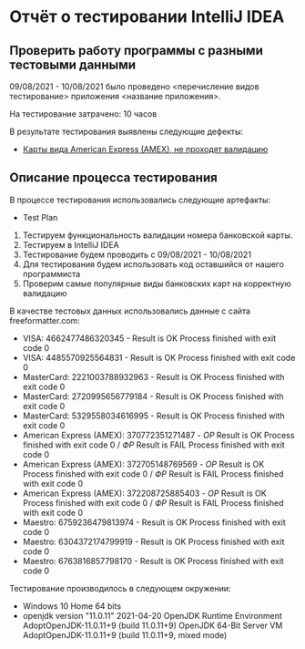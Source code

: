 # Отчёт о тестировании **IntelliJ IDEA**

## Проверить работу программы с разными тестовыми данными

09/08/2021 - 10/08/2021 было проведено <перечисление видов тестирование> приложения <название приложения>.

На тестирование затрачено: 10 часов

В результате тестирования выявлены следующие дефекты:
* [Карты вида American Express (AMEX), не проходят валидацию](https://github.com/quechuloo/JavaBeginning/issues/1)


## Описание процесса тестирования

В процессе тестирования использовались следующие артефакты:
* Test Plan
1. Тестируем функциональность валидации номера банковской карты.
2. Тестируем в IntelliJ IDEA
3. Тестирование будем проводить с 09/08/2021 - 10/08/2021
4. Для тестирования будем использовать код оставшийся от нашего программиста
5. Проверим самые популярные виды банковских карт на корректную валидацию



В качестве тестовых данных использовались данные с сайта freeformatter.com:
* VISA: 4662477486320345 - Result is OK Process finished with exit code 0
* VISA: 4485570925564831 - Result is OK Process finished with exit code 0
* MasterCard: 2221003788932963 - Result is OK Process finished with exit code 0
* MasterCard: 2720995656779184 - Result is OK Process finished with exit code 0
* MasterCard: 5329558034616995 - Result is OK Process finished with exit code 0
* American Express (AMEX): 370772351271487 - *ОР* Result is OK Process finished with exit code 0 / *ФР* Result is FAIL Process finished with exit code 0
* American Express (AMEX): 372705148769569 - *ОР* Result is OK Process finished with exit code 0 / *ФР* Result is FAIL Process finished with exit code 0
* American Express (AMEX): 372208725885403 - *ОР* Result is OK Process finished with exit code 0 / *ФР* Result is FAIL Process finished with exit code 0
* Maestro: 6759236479813974 - Result is OK Process finished with exit code 0
* Maestro: 6304372174799919 - Result is OK Process finished with exit code 0
* Maestro: 6763816857798170 - Result is OK Process finished with exit code 0

Тестирование производилось в следующем окружении:
* Windows 10 Home 64 bits
* openjdk version "11.0.11" 2021-04-20
OpenJDK Runtime Environment AdoptOpenJDK-11.0.11+9 (build 11.0.11+9)
OpenJDK 64-Bit Server VM AdoptOpenJDK-11.0.11+9 (build 11.0.11+9, mixed mode)
